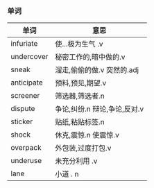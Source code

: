 ### 单词
|单词|意思|
|---|---|
|infuriate|使...极为生气 .v|
|undercover|秘密工作的,暗中做的.v|
|sneak|溜走,偷偷的做.v 突然的.adj|
|anticipate|预料,预见,期望.v|
|screener|筛选器,筛选者.n|
|dispute|争论,纠纷.n 辩论,争论,反对.v|
|sticker|贴纸,粘贴标签.n|
|shock|休克,震惊.n 使震惊.v|
|overpack|外包装,过度打包.v|
|underuse|未充分利用 .v|
|lane|小道 . n|
